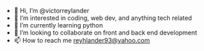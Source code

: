 - 👋 Hi, I’m @victorreylander
- 👀 I’m interested in coding, web dev, and anything tech related 
- 🌱 I’m currently learning python
- 💞️ I’m looking to collaborate on front and back end development
- 📫 How to reach me reyhlander93@yahoo.com

<!---
victorreylander/victorreylander is a ✨ special ✨ repository because its `README.md` (this file) appears on your GitHub profile.
You can click the Preview link to take a look at your changes.
--->
